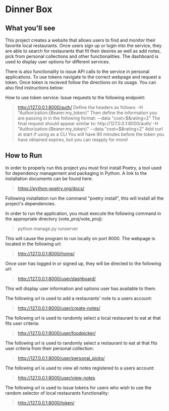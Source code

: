 Dinner Box
=======

What you'll see
-----------
This project creates a website that allows users to find and monitor their favorite local restaurants. Once
users sign up or login into the service, they are able to search for restaurants that fit their desires as well as 
add notes, pick from personal collections and other functionalities. The dashboard is used to display user options for different
services. 

There is also functionality to issue API calls to the service in personal applications. To use tokens navigate to the correct
webpage and request a token. Once token is recieved follow the directions on its usage. You can also find instructions below:

How to use token service:
    Issue requests to the following endpoint: 
>http://127.0.0.1:8000/auth/
    Define the headers as follows: 
>-H "Authorization:{Bearer:my_token}"
    Then define the information you are passing in in the following format: 
>--data "cost=$&rating=2"
    The final request should appear similar to:
>http://127.0.0.1:8000/auth/ -H "Authorization:{Bearer:my_token}" --data "cost=$&rating=2"
    Add curl at start if using as a CLI
    You will have 90 minutes before the token you have obtained expires, but you can reapply for more!

How to Run
-----------

In order to properly run this project you must first install Poetry, a tool used for dependency management and
packaging in Python. A link to the installation documents can be found here:
>https://python-poetry.org/docs/

Following installation run the command "poetry install", this will install all the project's dependencies.

In order to run the application, you must execute the following command in the appropriate directory
(vote_proj/vote_proj):
>python manage.py runserver

 This will cause the program to run locally on port 8000. The webpage is located in the following url:
>http://127.0.0.1:8000/home/

Once user has logged in or signed up, they will be directed to the following url:
>http://127.0.0.1:8000/user/dashboard/

This will display user information and options user has available to them.

The following url is used to add a restaurants' note to a users account:
>http://127.0.0.1:8000/user/create-notes/

The following url is used to randomly select a local restaurant to eat at that fits user criteria:
>http://127.0.0.1:8000/user/foodpicker/

The following url is used to randomly select a restaurant to eat at that fits user criteria from their personal collection:
>http://127.0.0.1:8000/user/personal_picks/

The following url is used to view all notes registered to a users account:
>http://127.0.0.1:8000/user/view-notes

The following url is used to issue tokens for users who wish to use the random selector of local restaurants functionality:
>http://127.0.0.1:8000/token/